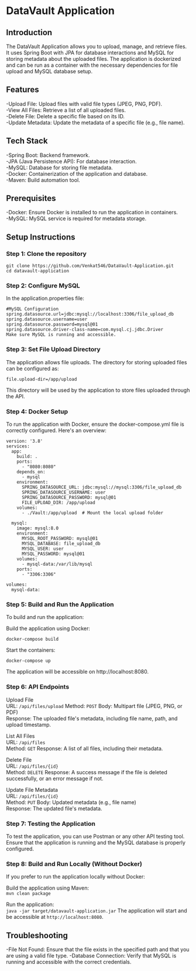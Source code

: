 # DataVault Application  


## Introduction  
The DataVault Application allows you to upload, manage, and retrieve files. It uses Spring Boot with JPA for database interactions and MySQL for storing metadata about the uploaded files. The application is dockerized and can be run as a container with the necessary dependencies for file upload and MySQL database setup.  


## Features  

-Upload File: Upload files with valid file types (JPEG, PNG, PDF).  
-View All Files: Retrieve a list of all uploaded files.  
-Delete File: Delete a specific file based on its ID.  
-Update Metadata: Update the metadata of a specific file (e.g., file name).  


## Tech Stack  

-Spring Boot: Backend framework.  
-JPA (Java Persistence API): For database interaction.  
-MySQL: Database for storing file metadata.  
-Docker: Containerization of the application and database.  
-Maven: Build automation tool.


## Prerequisites  

-Docker: Ensure Docker is installed to run the application in containers.  
-MySQL: MySQL service is required for metadata storage.  


## Setup Instructions  

### Step 1: Clone the repository  
```
git clone https://github.com/Venkat546/DataVault-Application.git
cd datavault-application
```



### Step 2: Configure MySQL  

In the application.properties file:  

```
#MySQL Configuration
spring.datasource.url=jdbc:mysql://localhost:3306/file_upload_db
spring.datasource.username=user
spring.datasource.password=mysql@01
spring.datasource.driver-class-name=com.mysql.cj.jdbc.Driver
Make sure MySQL is running and accessible.
```



### Step 3: Set File Upload Directory  
The application allows file uploads. The directory for storing uploaded files can be configured as:  

```
file.upload-dir=/app/upload
```
This directory will be used by the application to store files uploaded through the API.    



### Step 4: Docker Setup  
To run the application with Docker, ensure the docker-compose.yml file is correctly configured. Here's an overview:  

```
version: '3.8'
services:
  app:
    build: .
    ports:
      - "8080:8080"
    depends_on:
      - mysql
    environment:
      SPRING_DATASOURCE_URL: jdbc:mysql://mysql:3306/file_upload_db
      SPRING_DATASOURCE_USERNAME: user
      SPRING_DATASOURCE_PASSWORD: mysql@01
      FILE_UPLOAD_DIR: /app/upload
    volumes:
      - ./Vault:/app/upload  # Mount the local upload folder

  mysql:
    image: mysql:8.0
    environment:
      MYSQL_ROOT_PASSWORD: mysql@01
      MYSQL_DATABASE: file_upload_db
      MYSQL_USER: user
      MYSQL_PASSWORD: mysql@01
    volumes:
      - mysql-data:/var/lib/mysql
    ports:
      - "3306:3306"

volumes:
  mysql-data:
```



### Step 5: Build and Run the Application  
To build and run the application:  

Build the application using Docker:  

```
docker-compose build
```
Start the containers:  
```
docker-compose up
```
The application will be accessible on http://localhost:8080.  



### Step 6: API Endpoints    

Upload File    
URL: ``/api/files/upload``
Method: `POST` 
Body: Multipart file (JPEG, PNG, or PDF)  
Response: The uploaded file's metadata, including file name, path, and upload timestamp.  


List All Files      
URL: ``/api/files``  
Method: `GET` 
Response: A list of all files, including their metadata.      


Delete File    
URL: ``/api/files/{id}``  
Method: `DELETE` 
Response: A success message if the file is deleted successfully, or an error message if not.  


Update File Metadata  
URL: ``/api/files/{id}``  
Method: `PUT`
Body: Updated metadata (e.g., file name)  
Response: The updated file's metadata.      


### Step 7: Testing the Application
To test the application, you can use Postman or any other API testing tool. Ensure that the application is running and the MySQL database is properly configured.  


### Step 8: Build and Run Locally (Without Docker)  
If you prefer to run the application locally without Docker:  

Build the application using Maven:  
```mvn clean package```  


Run the application:  
```java -jar target/datavault-application.jar```
The application will start and be accessible at `http://localhost:8080`.  


## Troubleshooting  

-File Not Found: Ensure that the file exists in the specified path and that you are using a valid file type.
-Database Connection: Verify that MySQL is running and accessible with the correct credentials.
